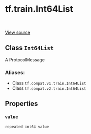 <div itemscope itemtype="http://developers.google.com/ReferenceObject">
<meta itemprop="name" content="tf.train.Int64List" />
<meta itemprop="path" content="Stable" />
<meta itemprop="property" content="value"/>
</div>

# tf.train.Int64List

<!-- Insert buttons -->

<table class="tfo-notebook-buttons tfo-api" align="left">
</table>

<a target="_blank" href="/code/stable/tensorflow/core/example/feature.proto">View source</a>



## Class `Int64List`

<!-- Start diff -->
A ProtocolMessage



### Aliases:

* Class `tf.compat.v1.train.Int64List`
* Class `tf.compat.v2.train.Int64List`


<!-- Placeholder for "Used in" -->


## Properties

<h3 id="value"><code>value</code></h3>

`repeated int64 value`




